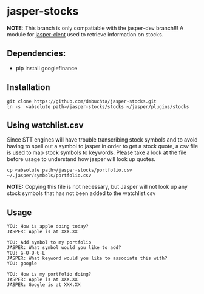 # jasper-stocks
**NOTE:** This branch is only compatiable with the jasper-dev branch!!!
A module for [jasper-clent](https://github.com/jasperproject/jasper-client) used to retrieve information on stocks.

## Dependencies:
- pip install googlefinance

## Installation
``` 
git clone https://github.com/dmbuchta/jasper-stocks.git
ln -s  <absolute path>/jasper-stocks/stocks ~/jasper/plugins/stocks
```

## Using watchlist.csv
Since STT engines will have trouble transcribing stock symbols and to avoid having to spell out a 
symbol to jasper in order to get a stock quote, a csv file is used to map stock symbols to keywords. 
Please take a look at the file before usage to understand how jasper will look up quotes.
```
cp <absolute path>/jasper-stocks/portfolio.csv ~/.jasper/symbols/portfolio.csv
```
**NOTE:** Copying this file is not necessary, 
but Jasper will not look up any stock symbols that has not been added to the watchlist.csv

## Usage
```
YOU: How is apple doing today?
JASPER: Apple is at XXX.XX
```
```
YOU: Add symbol to my portfolio
JASPER: What symbol would you like to add?
YOU: G-O-O-G-L
JASPER: What keyword would you like to associate this with?
YOU: google
```
```
YOU: How is my portfolio doing?
JASPER: Apple is at XXX.XX
JASPER: Google is at XXX.XX
```

